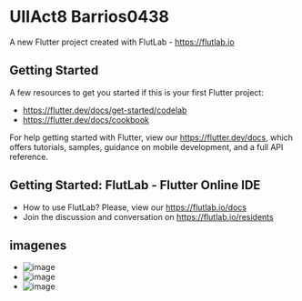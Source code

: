 # UIIAct8 Barrios0438

A new Flutter project created with FlutLab - https://flutlab.io

## Getting Started

A few resources to get you started if this is your first Flutter project:

- https://flutter.dev/docs/get-started/codelab
- https://flutter.dev/docs/cookbook

For help getting started with Flutter, view our
https://flutter.dev/docs, which offers tutorials,
samples, guidance on mobile development, and a full API reference.

## Getting Started: FlutLab - Flutter Online IDE

- How to use FlutLab? Please, view our https://flutlab.io/docs
- Join the discussion and conversation on https://flutlab.io/residents

## imagenes
- ![image](https://github.com/BarriosRosalesJosue465/Act9-disenio/assets/143548449/54e54423-48ea-4de6-8006-b5257df5a918)
- ![image](https://github.com/BarriosRosalesJosue465/Act9-disenio/assets/143548449/aad4e55f-ba11-4a39-a062-83b2071bb759)
- ![image](https://github.com/BarriosRosalesJosue465/Act9-disenio/assets/143548449/f837e430-2835-42ef-9249-4bcb471b1d24)


